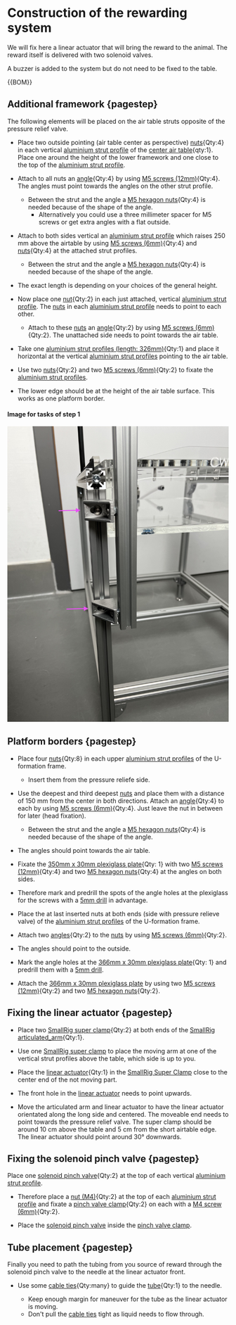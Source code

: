 # Construction of the rewarding system

We will fix here a linear actuator that will bring the reward to the animal. The reward itself is delivered with two solenoid valves.

A buzzer is added to the system but do not need to be fixed to the table.

{{BOM}}



## Additional framework {pagestep}

The following elements will be placed on the air table struts opposite of the pressure relief valve.

- Place two outside pointing (air table center as perspective) [nuts](connectors.yml#5mmNuts){Qty:4} in each vertical [aluminium strut profile](framework.yml#20x20Rod) of the [center air table](fromstep){qty:1}. Place one around  the height of the lower framework and one close to the top of the [aluminium strut profile](framework.yml#20x20Rod). 


- Attach to all nuts an [angle](connectors.yml#5mmNuts_angle){Qty:4} by using [M5 screws (12mm)](screws.yml#m5x12mm_screw){Qty:4}. The angles must point towards the angles on the other strut profile.
     - Between the strut and the angle a [M5 hexagon nuts](screws.yml#m5_hexagon_nuts){Qty:4} is needed because of the shape of the angle. 
         - Alternatively you could use a three millimeter spacer for M5 screws or get extra angles with a flat outside.

- Attach to both sides vertical an [aluminium strut profile](framework.yml#20x20Rod) which raises 250 mm above the airtable by using [M5 screws (6mm)](screws.yml#m5x6mm_screw){Qty:4} and [nuts](connectors.yml#5mmNuts){Qty:4} at the attached strut profiles. 
     - Between the strut and the angle a [M5 hexagon nuts](screws.yml#m5_hexagon_nuts){Qty:4} is needed because of the shape of the angle. 
         
- The exact length is depending on your choices of the general height. 

- Now place one [nut](connectors.yml#5mmNuts){Qty:2} in each just attached, vertical [aluminium strut profile](framework.yml#20x20Rod). The [nuts](connectors.yml#5mmNuts) in each [aluminium strut profile](framework.yml#20x20Rod) needs to point to each other. 

    - Attach to these [nuts](connectors.yml#5mmNuts) an [angle](connectors.yml#5mmNuts_angle){Qty:2} by using [M5 screws (6mm)](screws.yml#m5x6mm_screw){Qty:2}. The unattached side needs to point towards the air table. 

- Take one  [aluminium strut profiles (length: 326mm)](fromstep){Qty:1} and place it horizontal at the vertical [aluminium strut profiles](framework.yml#20x20Rod) pointing to the air table.

 - Use two [nuts](connectors.yml#5mmNuts){Qty:2} and two [M5 screws (6mm)](screws.yml#m5x6mm_screw){Qty:2} to fixate the [aluminium strut profiles](framework.yml#20x20Rod).

- The lower edge should be at the height of the air table surface. This works as one platform border. 

#### Image for tasks of step 1

![](images/side_strut.jpeg)


## Platform borders {pagestep}

- Place four [nuts](connectors.yml#5mmNuts){Qty:8} in each upper [aluminium strut profiles](framework.yml#20x20Rod) of the U-formation frame. 
    - Insert them from the pressure reliefe side.

- Use the deepest and third deepest [nuts](connectors.yml#5mmNuts) and place them with a distance of 150 mm from the center in both directions. Attach an [angle](connectors.yml#5mmNuts_angle){Qty:4} to each by using [M5 screws (6mm)](screws.yml#m5x6mm_screw){Qty:4}. Just leave the nut in between for later (head fixation).
     - Between the strut and the angle a [M5 hexagon nuts](screws.yml#m5_hexagon_nuts){Qty:4} is needed because of the shape of the angle. 


- The angles should point towards the air table.

- Fixate the [350mm x 30mm plexiglass plate](plexiglass.yml#350x30pg){Qty: 1} with two [M5 screws (12mm)](screws.yml#m5x12mm_screw){Qty:4} and two [M5 hexagon nuts](screws.yml#m5_hexagon_nuts){Qty:4} at the angles on both sides.
- Therefore mark and predrill the spots of the angle holes at the plexiglass for the screws with a [5mm drill](tools.yml#5mmdrill) in advantage.


- Place the at last inserted nuts at both ends (side with pressure relieve valve) of the [aluminium strut profiles](framework.yml#20x20Rod) of the U-formation frame.

- Attach two [angles](connectors.yml#5mmNuts_angle){Qty:2} to the [nuts](connectors.yml#5mmNuts) by using [M5 screws (6mm)](screws.yml#m5x6mm_screw){Qty:2}. 

- The angles should point to the outside.


- Mark the angle holes at the [366mm x 30mm plexiglass plate](plexiglass.yml#366x30pg){Qty: 1} and predrill them with a [5mm drill](tools.yml#5mmdrill).

- Attach the [366mm x 30mm plexiglass plate](plexiglass.yml#366x30pg) by using two [M5 screws (12mm)](screws.yml#m5x12mm_screw){Qty:2} and two [M5 hexagon nuts](screws.yml#m5_hexagon_nuts){Qty:2}.






## Fixing the linear actuator {pagestep}




- Place two [SmallRig super clamp](framework.yml#smallrig_super_clamp){Qty:2} at both ends of the [SmallRig articulated_arm](framework.yml#smallrig_articulated_arm){Qty:1}. 

- Use one [SmallRig super clamp](framework.yml#smallrig_super_clamp) to place the moving arm at one of the vertical strut profiles above the table, which side is up to you.

- Place the [linear actuator](electronic.yml#LinActuator50mm){Qty:1} in the [SmallRig Super Clamp](framework.yml#smallrig_super_clamp) close to the center end of the not moving part. 

- The front hole in the [linear actuator](electronic.yml#LinActuator50mm) needs to point upwards.


- Move the articulated arm and linear actuator to have the linear actuator orientated along the long side and centered. The moveable end needs to point towards the pressure relief valve. The super clamp should be around 10 cm above the table and 5 cm from the short airtable edge. The linear actuator should point around 30° downwards.



## Fixing the solenoid pinch valve {pagestep}

Place one [solenoid pinch valve](electronic.yml#pv){Qty:2} at the top of each vertical [aluminium strut profile](framework.yml#20x20Rod). 

- Therefore place a [nut (M4)](connectors.yml#4mmNuts){Qty:2} at the top of each [aluminium strut profile](framework.yml#20x20Rod) and fixate a  [pinch valve clamp](electronic.yml#pv_clamp){Qty:2} on each with a [M4 screw (6mm)](screws.yml#m4x6mm_screw){Qty:2}.

- Place the [solenoid pinch valve](electronic.yml#pv) inside the [pinch valve clamp](electronic.yml#pv_clamp).


##  Tube placement {pagestep}

Finally you need to path the tubing from you source of reward through the solenoid pinch valve to the needle at the linear actuator front.

- Use some [cable ties](connectors.yml#cable_tie){Qty:many} to guide the [tube](electronic.yml#pv_tube){Qty:1} to the needle.

     - Keep enough margin for maneuver for the tube as the linear actuator is moving.
     - Don't pull the [cable ties](connectors.yml#cable_tie) tight as liquid needs to flow through.


